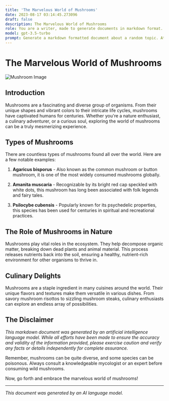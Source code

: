 ```yaml
---
title: 'The Marvelous World of Mushrooms'
date: 2023-08-17 03:14:45.273096
draft: false
description: The Marvelous World of Mushrooms
role: You are a writer, made to generate documents in markdown format. It is very important that all of the documents you generate are in valid markdown format.
model: gpt-3.5-turbo
prompt: Generate a markdown formatted document about a random topic. At the bottom, include a disclaimer explaining that the document was generated by you. The first line of the document should be the title. Make sure that the entire document is in proper markdown format, using a mix of various tags to make the document visually appealing.
---
```


# The Marvelous World of Mushrooms

![Mushroom Image](https://example.com/mushroom.jpg)

## Introduction

Mushrooms are a fascinating and diverse group of organisms. From their unique shapes and vibrant colors to their intricate life cycles, mushrooms have captivated humans for centuries. Whether you're a nature enthusiast, a culinary adventurer, or a curious soul, exploring the world of mushrooms can be a truly mesmerizing experience.

## Types of Mushrooms

There are countless types of mushrooms found all over the world. Here are a few notable examples:

1. **Agaricus bisporus** - Also known as the common mushroom or button mushroom, it is one of the most widely consumed mushrooms globally.

2. **Amanita muscaria** - Recognizable by its bright red cap speckled with white dots, this mushroom has long been associated with folk legends and fairy tales.

3. **Psilocybe cubensis** - Popularly known for its psychedelic properties, this species has been used for centuries in spiritual and recreational practices.

## The Role of Mushrooms in Nature

Mushrooms play vital roles in the ecosystem. They help decompose organic matter, breaking down dead plants and animal material. This process releases nutrients back into the soil, ensuring a healthy, nutrient-rich environment for other organisms to thrive in.

## Culinary Delights

Mushrooms are a staple ingredient in many cuisines around the world. Their unique flavors and textures make them versatile in various dishes. From savory mushroom risottos to sizzling mushroom steaks, culinary enthusiasts can explore an endless array of possibilities.

## The Disclaimer

*This markdown document was generated by an artificial intelligence language model. While all efforts have been made to ensure the accuracy and validity of the information provided, please exercise caution and verify any facts or details independently for complete assurance.*

Remember, mushrooms can be quite diverse, and some species can be poisonous. Always consult a knowledgeable mycologist or an expert before consuming wild mushrooms.

Now, go forth and embrace the marvelous world of mushrooms!

---

*This document was generated by an AI language model.*